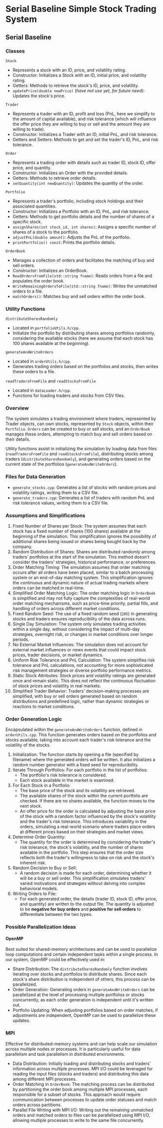 # Serial Baseline Simple Stock Trading System

## Serial Baseline

### Classes

`Stock`
* Represents a stock with an ID, price, and volatility rating.
* Constructor: Initializes a Stock with an ID, initial price, and volatility rating.
* Getters: Methods to retrieve the stock's ID, price, and volatility.
* `updatePrice(double newPrice)` (*have not use yet, for future need*): Updates the stock's price.

`Trader`
* Represents a trader with an ID, profit and loss (PnL, here we simplify to the amount of capital available), and risk tolerance (which will influence the offer price they are willing to buy or sell and the amount they are willing to trade).
* Constructor: Initializes a Trader with an ID, initial PnL, and risk tolerance.
* Getters and Setters: Methods to get and set the trader's ID, PnL, and risk tolerance.

`Order`
* Represents a trading order with details such as trader ID, stock ID, offer price, and quantity.
* Constructor: Initializes an Order with the provided details.
* Getters: Methods to retrieve order details.
* `setQuantity(int newQuantity)`: Updates the quantity of the order.

`Portfolio`
* Represents a trader's portfolio, including stock holdings and their associated quantities.
* Constructor: Initializes a Portfolio with an ID, PnL, and risk tolerance.
* Getters: Methods to get portfolio details and the number of shares of a specific stock.
* `assignShares(int stock_id, int shares)`: Assigns a specific number of shares of a stock to the portfolio.
* `adjustPnL(double amount)`: Adjusts the PnL of the portfolio.
* `printPortfolio() const`: Prints the portfolio details.

`OrderBook`
* Manages a collection of orders and facilitates the matching of buy and sell orders.
* Constructor: Initializes an OrderBook.
* `ReadOrdersFromFile(std::string fname)`: Reads orders from a file and populates the order book.
* `WriteRemainingOrdersToFile(std::string fname)`: Writes the unmatched orders to a file.
* `matchOrders()`: Matches buy and sell orders within the order book.

### Utility Functions
`distributeSharesRandomly`
* Located in `portfolioUtils.h/cpp`.
* Initialize the portfolio by distributing shares among portfolios randomly, considering the available stocks (here we assume that each stock has 100 shares available at the beginning).

`generateAndWriteOrders`
* Located in `orderUtils.h/cpp`.
* Generates trading orders based on the portfolios and stocks, then writes these orders to a file.

`readTradersFromFile` and `readStocksFromFile`
* Located in `dataLoader.h/cpp`.
* Functions for loading traders and stocks from CSV files.

### Overview
The system simulates a trading environment where traders, represented by Trader objects, can own stocks, represented by `Stock` objects, within their `Portfolio`. `Orders` can be created to buy or sell stocks, and an `OrderBook` manages these orders, attempting to match buy and sell orders based on their details.

Utility functions assist in initializing the simulation by loading data from files (`readTradersFromFile` and `readStocksFromFile`), distributing stocks among traders (`distributeSharesRandomly`), and generating orders based on the current state of the portfolios (`generateAndWriteOrders`).

### Files for Data Generation
* `generate_stocks.cpp`: Generates a list of stocks with random prices and volatility ratings, writing them to a CSV file.
* `generate_traders.cpp`: Generates a list of traders with random PnL and risk tolerance values, writing them to a CSV file.

### Assumptions and Simplifications
1. Fixed Number of Shares per Stock: The system assumes that each stock has a fixed number of shares (100 shares) available at the beginning of the simulation. This simplification ignores the possibility of additional shares being issued or shares being bought back by the company.
2. Random Distribution of Shares: Shares are distributed randomly among traders' portfolios at the start of the simulation. This method doesn't consider the traders' strategies, historical performance, or preferences.
3. Order Matching Timing: The simulation assumes that order matching occurs after all orders have been placed, similar to a batch processing system or an end-of-day matching system. This simplification ignores the continuous and dynamic nature of actual trading markets where orders can be matched in real-time.
4. Simplified Order Matching Logic: The order matching logic in `OrderBook` is simplified and may not fully capture the complexities of real-world order matching mechanisms, such as price-time priority, partial fills, and handling of orders across different market conditions.
5. Fixed Random Seed: The use of a fixed random seed (`205`) in generating stocks and traders ensures reproducibility of the data across runs.
6. Single Day Simulation: The system only simulates trading activities within a single day, without considering the impact of multi-day strategies, overnight risk, or changes in market conditions over longer periods.
7. No External Market Influences: The simulation does not account for external market influences or news events that could impact stock prices, trader decisions, or market dynamics.
8. Uniform Risk Tolerance and PnL Calculation: The system simplifies risk tolerance and PnL calculations, not accounting for more sophisticated risk management strategies or diverse portfolio performance metrics.
9. Static Stock Attributes: Stock prices and volatility ratings are generated once and remain static. This does not reflect the continuous fluctuation of stock prices and volatility in real markets.
10. Simplified Trader Behavior: Traders' decision-making processes are simplified, with buy or sell orders generated based on random distributions and predefined logic, rather than dynamic strategies or reactions to market conditions.


### Order Generation Logic
Encapsulated within the `generateAndWriteOrders` function, defined in `orderUtils.cpp`. This function generates orders based on the portfolios and stocks available, taking into account each trader's risk tolerance and the volatility of the stocks.
1. Initialization: The function starts by opening a file (specified by filename) where the generated orders will be written. It also initializes a random number generator with a fixed seed for reproducibility.
2. Iterate Through Portfolios: For each portfolio in the list of portfolios:
    - The portfolio's risk tolerance is considered.
    - Each stock available in the market is examined.
3. For Each Stock in a Portfolio:
    - The base price of the stock and its volatility are retrieved.
    - The available shares of the stock within the current portfolio are checked. If there are no shares available, the function moves to the next stock.
    - An offer price for the order is calculated by adjusting the base price of the stock with a random factor influenced by the stock's volatility and the trader's risk tolerance. This introduces variability in the orders, simulating a real-world scenario where traders place orders at different prices based on their strategies and market views.
4. Determine Order Quantity:
    - The quantity for the order is determined by considering the trader's risk tolerance, the stock's volatility, and the number of shares available in the portfolio. This step ensures that the order size reflects both the trader's willingness to take on risk and the stock's inherent risk.
5. Random Decision to Buy or Sell:
    - A random decision is made for each order, determining whether it will be a buy or sell order. This simplification simulates traders' varied motivations and strategies without delving into complex behavioral models.
6. Writing Orders to File:
    - For each generated order, the details (trader ID, stock ID, offer price, and quantity) are written to the output file. The quantity is adjusted to be **negative for buy orders** and **positive for sell orders** to differentiate between the two types.


### Possible Parallelization Ideas

#### OpenMP
Best suited for shared-memory architectures and can be used to parallelize loop computations and certain independent tasks within a single process. In our system, OpenMP could be effectively used in:
* Share Distribution: The `distributeSharesRandomly` function involves iterating over stocks and portfolios to distribute shares. Since each stock's share distribution is independent of others, this process can be parallelized.
* Order Generation: Generating orders in `generateAndWriteOrders` can be parallelized at the level of processing multiple portfolios or stocks concurrently, as each order generation is independent until it's written out.
* Portfolio Updating: When adjusting portfolios based on order matches, if adjustments are independent, OpenMP can be used to parallelize these updates.

### MPI
Effective for distributed-memory systems and can help scale our simulation across multiple nodes or processes. It is particularly useful for data parallelism and task parallelism in distributed environments.
* Data Distribution: Initially loading and distributing stocks and traders' information across multiple processes. MPI I/O could be leveraged for reading the input files (stocks and traders) and distributing this data among different MPI processes.
* Order Matching in `OrderBook`: The matching process can be distributed by partitioning the order book among multiple MPI processes, each responsible for a subset of stocks. This approach would require communication between processes to update order statuses and match orders across partitions.
* Parallel File Writing with MPI I/O: Writing out the remaining unmatched orders and matched orders to files can be parallelized using MPI I/O, allowing multiple processes to write to the same file concurrently.











